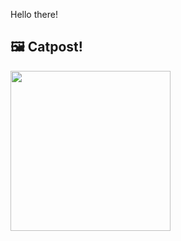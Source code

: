 Hello there!



## 🖼️ Catpost!

<sub>
    <img src="https://cdn2.thecatapi.com/images/8kl.jpg" height="256">
</sub>

